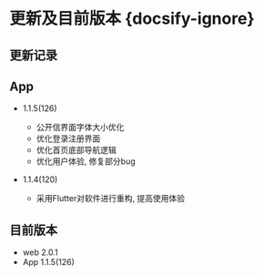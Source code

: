 # 更新及目前版本 {docsify-ignore}

## 更新记录

## App
- 1.1.5(126)
  - 公开信界面字体大小优化
  - 优化登录注册界面
  - 优化首页底部导航逻辑
  - 优化用户体验, 修复部分bug

- 1.1.4(120)
  - 采用Flutter对软件进行重构, 提高使用体验


## 目前版本

- web 2.0.1
- App 1.1.5(126)

